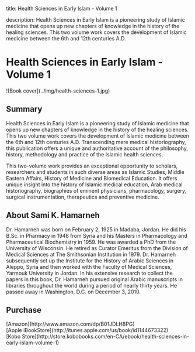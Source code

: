 title: Health Sciences in Early Islam - Volume 1

description: Health Sciences in Early Islam is a pioneering study of Islamic medicine that opens up new chapters of knowledge in the history of the healing sciences. This two volume work covers the development of Islamic medicine between the 6th and 12th centuries A.D.

# Health Sciences in Early Islam - Volume 1

<div markdown="1" class="cover-image">
![Book cover](../img/health-sciences-1.jpg)
</div>

## Summary

Health Sciences in Early Islam is a pioneering study of Islamic medicine that opens up new chapters of knowledge in the history of the healing sciences. This two volume work covers the development of Islamic medicine between the 6th and 12th centuries A.D. Transcending mere medical historiography, this publication offers a unique and authoritative account of the philosophy, history, methodology and practice of the Islamic health sciences.

This two-volume work provides an exceptional opportunity to scholars, researchers and students in such diverse areas as Islamic Studies, Middle Eastern Affairs, History of Medicine and Biomedical Education. It offers unique insight into the history of Islamic medical education, Arab medical historiography, biographies of eminent physicians, pharmacology, surgery, surgical instrumentation, therapeutics and preventive medicine.

## About Sami K. Hamarneh

Dr. Hamarneh was born on February 2, 1925 in Madaba, Jordan. He did his B.Sc. in Pharmacy in 1948 from Syria and his Masters in Pharmacology and Pharmaceutical Biochemistry in 1959. He was awarded a PhD from the University of Wisconsin. He retired as Curator Emeritus from the Division of Medical Sciences at The Smithsonian Institution in 1979. Dr. Hamarneh subsequently set up the Institute for the History of Arabic Sciences in Aleppo, Syria and then worked with the Faculty of Medical Sciences, Yarmouk University in Jordan. In his extensive research to collect the papers in this book, Dr. Hamarneh pursued original Arabic manuscripts in libraries throughout the world during a period of nearly thirty years. He passed away in Washington, D.C. on December 3, 2010. 

## Purchase

<div markdown="3" class="purchase-link">
[Amazon](http://www.amazon.com/dp/B01JDLH8PG)
</div>

<div markdown="3" class="purchase-link">
[Apple iBookStore](http://itunes.apple.com/us/book/id1144673322)
</div>

<div markdown="3" class="purchase-link">
[Kobo Store](http://store.kobobooks.com/en-CA/ebook/health-sciences-in-early-islam-volume-1)
</div>


